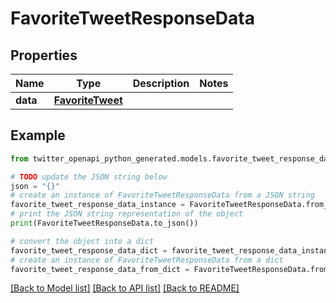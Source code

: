 # FavoriteTweetResponseData


## Properties

Name | Type | Description | Notes
------------ | ------------- | ------------- | -------------
**data** | [**FavoriteTweet**](FavoriteTweet.md) |  | 

## Example

```python
from twitter_openapi_python_generated.models.favorite_tweet_response_data import FavoriteTweetResponseData

# TODO update the JSON string below
json = "{}"
# create an instance of FavoriteTweetResponseData from a JSON string
favorite_tweet_response_data_instance = FavoriteTweetResponseData.from_json(json)
# print the JSON string representation of the object
print(FavoriteTweetResponseData.to_json())

# convert the object into a dict
favorite_tweet_response_data_dict = favorite_tweet_response_data_instance.to_dict()
# create an instance of FavoriteTweetResponseData from a dict
favorite_tweet_response_data_from_dict = FavoriteTweetResponseData.from_dict(favorite_tweet_response_data_dict)
```
[[Back to Model list]](../README.md#documentation-for-models) [[Back to API list]](../README.md#documentation-for-api-endpoints) [[Back to README]](../README.md)


